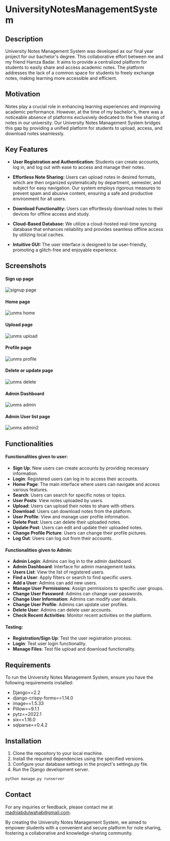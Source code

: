 <h1>UniversityNotesManagementSystem</h1>

<h2>Description</h2>
University Notes Management System was developed as our final year project for our bachelor's degree. This collaborative effort between me and my friend Hamza Badar. It aims to provide a centralized platform for students to easily share and access academic notes. The platform addresses the lack of a common space for students to freely exchange notes, making learning more accessible and efficient.
<br />


<h2>Motivation</h2>

Notes play a crucial role in enhancing learning experiences and improving academic performance. However, at the time of my bachelor's, there was a noticeable absence of platforms exclusively dedicated to the free sharing of notes in our university. Our University Notes Management System bridges this gap by providing a unified platform for students to upload, access, and download notes seamlessly.

<h2>Key Features</h2>







- <b>User Registration and Authentication: </b> 
Students can create accounts, log in, and log out with ease to access and manage their notes.

- <b>Effortless Note Sharing: </b>
Users can upload notes in desired formats, which are then organized systematically by department, semester, and subject for easy navigation.
Our system employs rigorous measures to prevent spam and abusive content, ensuring a safe and productive environment for all users.

- <b>Download Functionality: </b>
Users can effortlessly download notes to their devices for offline access and study.

- <b>Cloud-Based Database: </b>
We utilize a cloud-hosted real-time syncing database that enhances reliability and provides seamless offline access by utilizing local caches.

- <b>Intuitive GUI: </b>
The user interface is designed to be user-friendly, promoting a glitch-free and enjoyable experience.


## Screenshots
#### Sign up page
![signup page](https://github.com/MadniAbdulWahab/InteractiveAnalysisofMiceProteinExpressions/assets/105889425/c1ec2361-420d-420c-b46d-c42e9adb6285)

#### Home page
![unms home](https://github.com/MadniAbdulWahab/InteractiveAnalysisofMiceProteinExpressions/assets/105889425/397023ea-7e90-4835-a2db-14d2383b5088)

#### Upload page
![unms upload](https://github.com/MadniAbdulWahab/InteractiveAnalysisofMiceProteinExpressions/assets/105889425/c0d20ec2-d710-4748-bd9a-cf3b183874cb)

#### Profile page
![unms profile](https://github.com/MadniAbdulWahab/InteractiveAnalysisofMiceProteinExpressions/assets/105889425/93754b7f-6156-4da3-acfd-c73b095491d2)

#### Delete or update page
![unms delete](https://github.com/MadniAbdulWahab/InteractiveAnalysisofMiceProteinExpressions/assets/105889425/01311202-46bd-4500-8764-0f88e16bbec1)

#### Admin Dashboard
![unms admin](https://github.com/MadniAbdulWahab/InteractiveAnalysisofMiceProteinExpressions/assets/105889425/24812dd5-352f-4d29-aad2-27b6f6222a76)

#### Admin User list page
![unms admin2](https://github.com/MadniAbdulWahab/InteractiveAnalysisofMiceProteinExpressions/assets/105889425/24e7d69b-8739-40e7-b9dd-5f63bc4ba26b)


<h2>Functionalities</h2>

#### Functionalities given to user:

- **Sign Up**: New users can create accounts by providing necessary information.
- **Login**: Registered users can log in to access their accounts.
- **Home Page**: The main interface where users can navigate and access various features.
- **Search**: Users can search for specific notes or topics.
- **User Posts**: View notes uploaded by users.
- **Upload**: Users can upload their notes to share with others.
- **Download**: Users can download notes from the platform.
- **User Profile**: View and manage user profile information.
- **Delete Post**: Users can delete their uploaded notes.
- **Update Post**: Users can edit and update their uploaded notes.
- **Change Profile Picture**: Users can change their profile pictures.
- **Log Out**: Users can log out from their accounts.

#### Functionalities given to Admin:

- **Admin Login**: Admins can log in to the admin dashboard.
- **Admin Dashboard**: Interface for admin management tasks.
- **Users List**: View the list of registered users.
- **Find a User**: Apply filters or search to find specific users.
- **Add a User**: Admins can add new users.
- **Manage User Permissions**: Assign permissions to specific user groups.
- **Change User Password**: Admins can change user passwords.
- **Change User Information**: Admins can modify user details.
- **Change User Profile**: Admins can update user profiles.
- **Delete User**: Admins can delete user accounts.
- **Check Recent Activities**: Monitor recent activities on the platform.

#### Testing:

- **Registration/Sign Up**: Test the user registration process.
- **Login**: Test user login functionality.
- **Manage Files**: Test file upload and download functionality.

## Requirements

To run the University Notes Management System, ensure you have the following requirements installed:

- Django==2.2
- django-crispy-forms==1.14.0
- image==1.5.33
- Pillow==9.1.1
- pytz==2022.1
- six==1.16.0
- sqlparse==0.4.2

## Installation

1. Clone the repository to your local machine.
2. Install the required dependencies using the specified versions.
3. Configure your database settings in the project's settings.py file.
4. Run the Django development server.

```bash
python manage.py runserver
```

## Contact

For any inquiries or feedback, please contact me at madniabdulwahab@gmail.com.

By creating the University Notes Management System, we aimed to empower students with a convenient and secure platform for note sharing, fostering a collaborative and knowledge-sharing community.
